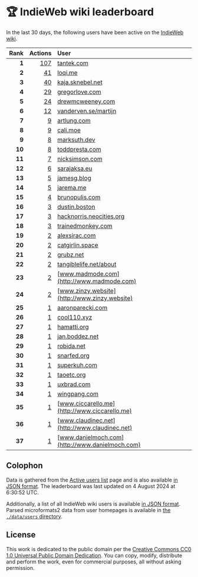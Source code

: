 # 🏆 IndieWeb wiki leaderboard

In the last 30 days, the following users have been active on the [IndieWeb wiki](https://indieweb.org).

| Rank | Actions | User |
|-----:|--------:|:-----|
| **1** | [107](https://indieweb.org/Special:Contributions/Tantek.com) | [tantek.com](http://tantek.com) |
| **2** | [41](https://indieweb.org/Special:Contributions/Loqi.me) | [loqi.me](http://loqi.me) |
| **3** | [40](https://indieweb.org/Special:Contributions/Kaja.sknebel.net) | [kaja.sknebel.net](http://kaja.sknebel.net) |
| **4** | [29](https://indieweb.org/Special:Contributions/Gregorlove.com) | [gregorlove.com](http://gregorlove.com) |
| **5** | [24](https://indieweb.org/Special:Contributions/Drewmcweeney.com) | [drewmcweeney.com](http://drewmcweeney.com) |
| **6** | [12](https://indieweb.org/Special:Contributions/Vanderven.se_martijn) | [vanderven.se/martijn](http://vanderven.se/martijn) |
| **7** | [9](https://indieweb.org/Special:Contributions/Artlung.com) | [artlung.com](http://artlung.com) |
| **8** | [9](https://indieweb.org/Special:Contributions/Cali.moe) | [cali.moe](http://cali.moe) |
| **9** | [8](https://indieweb.org/Special:Contributions/Marksuth.dev) | [marksuth.dev](http://marksuth.dev) |
| **10** | [8](https://indieweb.org/Special:Contributions/Toddpresta.com) | [toddpresta.com](http://toddpresta.com) |
| **11** | [7](https://indieweb.org/Special:Contributions/Nicksimson.com) | [nicksimson.com](http://nicksimson.com) |
| **12** | [6](https://indieweb.org/Special:Contributions/Sarajaksa.eu) | [sarajaksa.eu](http://sarajaksa.eu) |
| **13** | [5](https://indieweb.org/Special:Contributions/Jamesg.blog) | [jamesg.blog](http://jamesg.blog) |
| **14** | [5](https://indieweb.org/Special:Contributions/Jarema.me) | [jarema.me](http://jarema.me) |
| **15** | [4](https://indieweb.org/Special:Contributions/Brunopulis.com) | [brunopulis.com](http://brunopulis.com) |
| **16** | [3](https://indieweb.org/Special:Contributions/Dustin.boston) | [dustin.boston](http://dustin.boston) |
| **17** | [3](https://indieweb.org/Special:Contributions/Hacknorris.neocities.org) | [hacknorris.neocities.org](http://hacknorris.neocities.org) |
| **18** | [3](https://indieweb.org/Special:Contributions/Trainedmonkey.com) | [trainedmonkey.com](http://trainedmonkey.com) |
| **19** | [2](https://indieweb.org/Special:Contributions/Alexsirac.com) | [alexsirac.com](http://alexsirac.com) |
| **20** | [2](https://indieweb.org/Special:Contributions/Catgirlin.space) | [catgirlin.space](http://catgirlin.space) |
| **21** | [2](https://indieweb.org/Special:Contributions/Grubz.net) | [grubz.net](http://grubz.net) |
| **22** | [2](https://indieweb.org/Special:Contributions/Tangiblelife.net_about) | [tangiblelife.net/about](http://tangiblelife.net/about) |
| **23** | [2](https://indieweb.org/Special:Contributions/Www.madmode.com) | [www.madmode.com](http://www.madmode.com) |
| **24** | [2](https://indieweb.org/Special:Contributions/Www.zinzy.website) | [www.zinzy.website](http://www.zinzy.website) |
| **25** | [1](https://indieweb.org/Special:Contributions/Aaronparecki.com) | [aaronparecki.com](http://aaronparecki.com) |
| **26** | [1](https://indieweb.org/Special:Contributions/Cool110.xyz) | [cool110.xyz](http://cool110.xyz) |
| **27** | [1](https://indieweb.org/Special:Contributions/Hamatti.org) | [hamatti.org](http://hamatti.org) |
| **28** | [1](https://indieweb.org/Special:Contributions/Jan.boddez.net) | [jan.boddez.net](http://jan.boddez.net) |
| **29** | [1](https://indieweb.org/Special:Contributions/Robida.net) | [robida.net](http://robida.net) |
| **30** | [1](https://indieweb.org/Special:Contributions/Snarfed.org) | [snarfed.org](http://snarfed.org) |
| **31** | [1](https://indieweb.org/Special:Contributions/Superkuh.com) | [superkuh.com](http://superkuh.com) |
| **32** | [1](https://indieweb.org/Special:Contributions/Taoetc.org) | [taoetc.org](http://taoetc.org) |
| **33** | [1](https://indieweb.org/Special:Contributions/Uxbrad.com) | [uxbrad.com](http://uxbrad.com) |
| **34** | [1](https://indieweb.org/Special:Contributions/Wingpang.com) | [wingpang.com](http://wingpang.com) |
| **35** | [1](https://indieweb.org/Special:Contributions/Www.ciccarello.me) | [www.ciccarello.me](http://www.ciccarello.me) |
| **36** | [1](https://indieweb.org/Special:Contributions/Www.claudinec.net) | [www.claudinec.net](http://www.claudinec.net) |
| **37** | [1](https://indieweb.org/Special:Contributions/Www.danielmoch.com) | [www.danielmoch.com](http://www.danielmoch.com) |


## Colophon

Data is gathered from the [Active users list](https://indieweb.org/Special:ActiveUsers) page and is also available [in JSON format](https://github.com/jgarber623/indieweb-wiki-leaderboard/blob/main/data/leaderboard.json). The leaderboard was last updated on 4 August 2024 at 6:30:52 UTC.

Additionally, a list of all IndieWeb wiki users is available [in JSON format](https://github.com/jgarber623/indieweb-wiki-leaderboard/blob/main/data/users.json). Parsed microformats2 data from user homepages is available in [the `./data/users` directory](https://github.com/jgarber623/indieweb-wiki-leaderboard/blob/main/data/users).

## License

This work is dedicated to the public domain per the [Creative Commons CC0 1.0 Universal Public Domain Dedication](https://creativecommons.org/publicdomain/zero/1.0/). You can copy, modify, distribute and perform the work, even for commercial purposes, all without asking permission.
